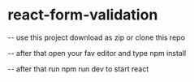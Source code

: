 # react-form-validation

-- use this project download as zip or clone this repo


-- after that open your fav editor and type npm install


-- after that run npm run dev to start react
